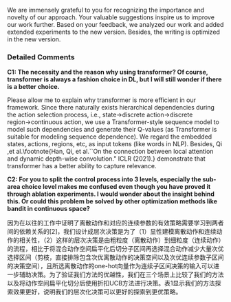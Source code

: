 We are immensely grateful to you for recognizing the importance and novelty of our approach. Your valuable suggestions inspire us to improve our work further. Based on your feedback, we analyzed our work and added extended experiments to the new version. Besides, the writing is optimized in the new version.
### Detailed Comments 
**C1: The necessity and the reason why using transformer? Of course, transformer is always a fashion choice in DL, but I will still wonder if there is a better choice.**

Please allow me to explain why transformer is more efficient in our framework. Since there naturally exists hierarchical dependencies during the action selection process, i.e., state$\to$discrete action→discrete region$\to$continuous action, we use a Transformer-style sequence model to model such dependencies and generate their Q-values (as Transformer is suitable for modeling sequence dependence). We regard the embedded states, actions, regions, etc, as input tokens (like words in NLP). Besides, Qi ,et al.\footnote{Han, Qi, et al.``On the connection between local attention and dynamic depth-wise convolution." ICLR (2021).} demonstrate that transformer has a better ability to capture relevance.

**C2: For you to split the control process into 3 levels, especially the sub-area choice level makes me confused even though you have proved it through ablation experiments. I would wonder about the insight behind this. Or could this problem be solved by other optimization methods like bandit in continuous space?**

因为在以往的工作中证明了离散动作和对应的连续参数的有效策略需要学习到两者间的依赖关系的[2]，我们设计成层次决策是为了（1）显性建模离散动作和连续动作的相关性，（2）这样的层次决策是由粗粒度（离散动作）到细粒度（连续动作）的流程，相比于将混合动作空间扁平化后切分子区间再选择混合动作减少大量次优选择区间（剪枝，直接排除包含次优离散动作的决策空间以及次优连续参数子区间的决策空间），且所选离散动作的one-hot向量作为连续子区间决策的输入可以进一步辅助决策。为了验证我们方法的优越性，我们在三个场景上比较了我们的方法以及将动作空间扁平化切分后使用折扣UCB方法进行决策。表1显示我们的方法探索效果更好，说明我们的层次化决策可以更好的探索到更优策略。
